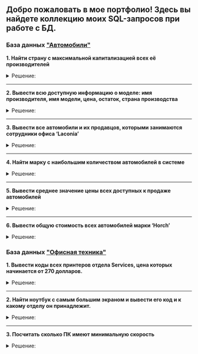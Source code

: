 ## Добро пожаловать в мое портфолио! Здесь вы найдете коллекцию моих SQL-запросов при работе с БД.

### База данных ["Автомобили"](https://ссылочку_сюда)

**1. Найти страну с максимальной капитализацией всех её производителей**

<details>
<summary>
Решение:</summary>

``` 
select SUM(manufacturers.capitalization) as summa, c.name as country
from manufacturers
join countries c on c.id = manufacturers country_id
group by c.name
order by summa desc
limit 1;
```
</details>

***
**2. Вывести всю доступную информацию о моделе: имя производителя, имя модели, цена, остаток, страна производства**

<details>
<summary>
Решение:</summary>

``` 
select m.name as "Имя производителя", models.name as "Имя модели", p.value as
"Цена",
q.count as "Остаток", c.name as "Страна производства"
from models
join manufacturers m on models.manufacturer_id = m.id
join prices p on models.price_id = p.id
join quantity q on models.id = q.model_id
join countries c on c.id = m.country_id;

```
</details>

***
**3. Вывести все автомобили и их продавцов, которыми занимаются сотрудники офиса ‘Laconia’**

<details>
<summary>
Решение:</summary>

``` 
select models.name, s.first_name, s.last_name
from models
join sellers s on models.seller_id = s.id
join offices o on s.office_id = o.id
where o.name = 'Laconia';
```
</details>

***
**4. Найти марку с наибольшим количеством автомобилей в системе**

<details>
<summary>
Решение:</summary>

``` 
select models.name
from models
where instock = true;
```
</details>

***
**5. Вывести среднее значение цены всех доступных к продаже автомобилей**

<details>
<summary>
Решение:</summary>

``` 
select AVG(p.value)
from models
join prices p on p.id = models.price_id
where models.instock = true;
```
</details>

***
**6. Вывести общую стоимость всех автомобилей марки ‘Horch’**

<details>
<summary>
Решение:</summary>

``` 
select SUM(p.value)
from models
join manufacturers m on m.id = models.manufacturer_id
join prices p on p.id = models.price_id
where m.name = 'Horch';
```
</details>

### База данных ["Офисная техника"](https://ссылочку_сюда) 

**1. Вывести коды всех принтеров отдела Services, цена которых начинается от 270 долларов.**

<details>
<summary>
Решение:</summary>

``` 
SELECT prt.code FROM printer prt
JOIN product prd ON prd.model=prt.model
JOIN department d ON prd.department_id=d.id
WHERE d.department='Services' 
AND CAST(prt.price AS DECIMAL) > 270;
```
</details>

***
**2. Найти ноутбук с самым большим экраном и вывести его код и к какому отделу он принадлежит.**

<details>
<summary>
Решение:</summary>

``` 
SELECT l.screen, l.code, d.department FROM laptop l
JOIN product prd ON prd.model=l.model
JOIN department d ON prd.department_id=d.id
ORDER BY screen DESC
LIMIT 1
```
</details>

***
**3. Посчитать сколько ПК имеют минимальную скорость**

<details>
<summary>
Решение:</summary>

``` 
SELECT COUNT(*) FROM pc
WHERE pc.speed = (SELECT MIN (pc.speed) FROM pc)
```
</details>